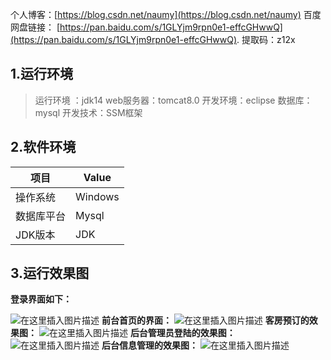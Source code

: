 
个人博客：[https://blog.csdn.net/naumy](https://blog.csdn.net/naumy)
百度网盘链接： [https://pan.baidu.com/s/1GLYjm9rpn0e1-effcGHwwQ](https://pan.baidu.com/s/1GLYjm9rpn0e1-effcGHwwQ).
提取码：z12x
## 1.运行环境

> 运行环境 ：jdk14 web服务器：tomcat8.0 开发环境：eclipse 数据库：mysql  开发技术：SSM框架

## 2.软件环境
项目     | Value
-------- | -----
操作系统| Windows| 10
数据库平台| Mysql| 8.0
JDK版本| JDK| 1.8以上

## 3.运行效果图

**登录界面如下：**
 
![在这里插入图片描述](https://img-blog.csdnimg.cn/20200713223034634.png?x-oss-process=image/watermark,type_ZmFuZ3poZW5naGVpdGk,shadow_10,text_aHR0cHM6Ly9ibG9nLmNzZG4ubmV0L25hdW15,size_16,color_FFFFFF,t_70#pic_center)
**前台首页的界面：**
![在这里插入图片描述](https://img-blog.csdnimg.cn/20200713223049778.png?x-oss-process=image/watermark,type_ZmFuZ3poZW5naGVpdGk,shadow_10,text_aHR0cHM6Ly9ibG9nLmNzZG4ubmV0L25hdW15,size_16,color_FFFFFF,t_70)
**客房预订的效果图：**
![在这里插入图片描述](https://img-blog.csdnimg.cn/20200713223106784.png?x-oss-process=image/watermark,type_ZmFuZ3poZW5naGVpdGk,shadow_10,text_aHR0cHM6Ly9ibG9nLmNzZG4ubmV0L25hdW15,size_16,color_FFFFFF,t_70#pic_center)
**后台管理员登陆的效果图：**
![在这里插入图片描述](https://img-blog.csdnimg.cn/20200713223128326.png?x-oss-process=image/watermark,type_ZmFuZ3poZW5naGVpdGk,shadow_10,text_aHR0cHM6Ly9ibG9nLmNzZG4ubmV0L25hdW15,size_16,color_FFFFFF,t_70#pic_center)
**后台信息管理的效果图：**
![在这里插入图片描述](https://img-blog.csdnimg.cn/20200713223116373.png?x-oss-process=image/watermark,type_ZmFuZ3poZW5naGVpdGk,shadow_10,text_aHR0cHM6Ly9ibG9nLmNzZG4ubmV0L25hdW15,size_16,color_FFFFFF,t_70#pic_center)

